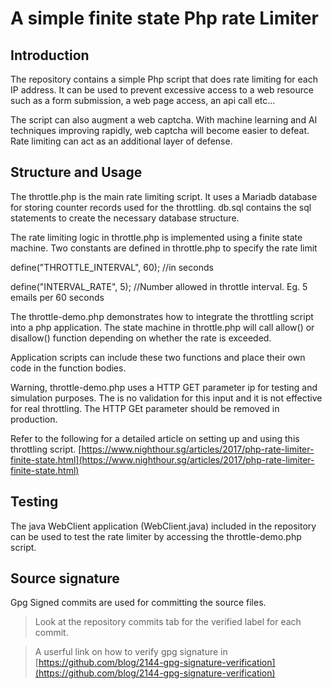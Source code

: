 # A simple finite state Php rate Limiter

## Introduction
The repository contains a simple Php script that does rate limiting for each IP address. It can be used to prevent excessive access to a web resource such as a form submission, a web page access, an api call etc... 

The script can also augment a web captcha. With machine learning and AI techniques improving rapidly, web captcha will become easier to defeat. Rate limiting can act as an additional layer of defense. 


## Structure and Usage
The throttle.php is the main rate limiting script. It uses a Mariadb database for storing counter records used for the throttling. 
db.sql contains the sql statements to create the necessary database structure. 

The rate limiting logic in throttle.php is implemented using a finite state machine. 
Two constants are defined in throttle.php to specify the rate limit

define("THROTTLE_INTERVAL", 60); //in seconds

define("INTERVAL_RATE", 5); //Number allowed in throttle interval. Eg. 5 emails per 60 seconds

The throttle-demo.php demonstrates how to integrate the throttling script into a php application. 
The state machine in throttle.php will call allow() or disallow() function depending on whether the rate is exceeded. 

Application scripts can include these two functions and place their own code in the function bodies. 

Warning, throttle-demo.php uses a HTTP GET parameter ip for testing and simulation purposes. The is no validation for this input and it is not effective for real throttling. The HTTP GEt parameter should be removed in production. 

Refer to the following for a detailed article on setting up and using this throttling script. 
[https://www.nighthour.sg/articles/2017/php-rate-limiter-finite-state.html](https://www.nighthour.sg/articles/2017/php-rate-limiter-finite-state.html)

## Testing

The java WebClient application (WebClient.java) included in the repository can be used to test the rate limiter by accessing the throttle-demo.php script. 


## Source signature
Gpg Signed commits are used for committing the source files. 

> Look at the repository commits tab for the verified label for each commit. 

> A userful link on how to verify gpg signature in [https://github.com/blog/2144-gpg-signature-verification](https://github.com/blog/2144-gpg-signature-verification)

